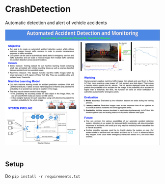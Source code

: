 # CrashDetection
Automatic detection and alert of vehicle accidents

<div align="center">
  <img src="imgs/poster.png"><br><br>
</div>

## Setup
Do `pip install -r requirements.txt`
